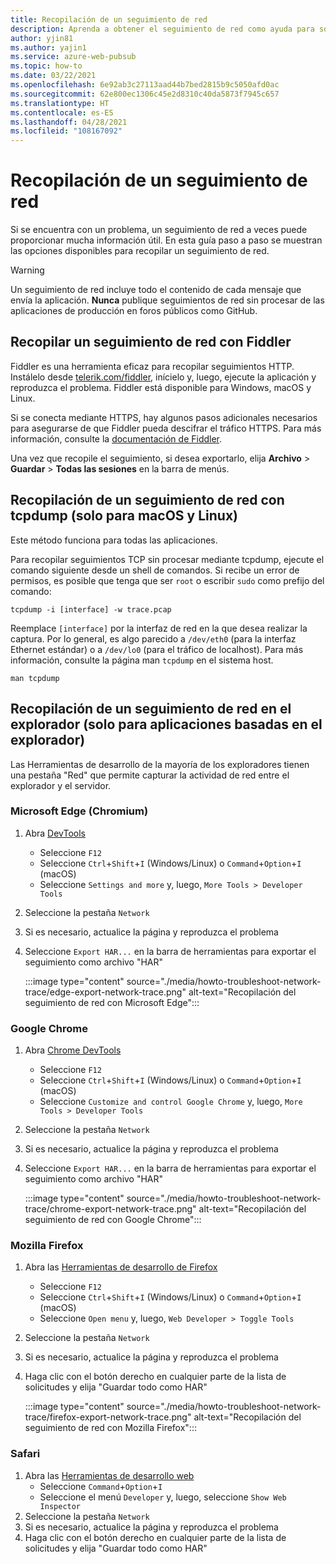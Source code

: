 ```yaml
---
title: Recopilación de un seguimiento de red
description: Aprenda a obtener el seguimiento de red como ayuda para solucionar problemas.
author: yjin81
ms.author: yajin1
ms.service: azure-web-pubsub
ms.topic: how-to
ms.date: 03/22/2021
ms.openlocfilehash: 6e92ab3c27113aad44b7bed2815b9c5050afd0ac
ms.sourcegitcommit: 62e800ec1306c45e2d8310c40da5873f7945c657
ms.translationtype: HT
ms.contentlocale: es-ES
ms.lasthandoff: 04/28/2021
ms.locfileid: "108167092"
---
```

# <a name="how-to-collect-a-network-trace"></a>Recopilación de un seguimiento de red

Si se encuentra con un problema, un seguimiento de red a veces puede proporcionar mucha información útil. En esta guía paso a paso se muestran las opciones disponibles para recopilar un seguimiento de red.

> [!WARNING]
> Un seguimiento de red incluye todo el contenido de cada mensaje que envía la aplicación. **Nunca** publique seguimientos de red sin procesar de las aplicaciones de producción en foros públicos como GitHub.

## <a name="collect-a-network-trace-with-fiddler"></a>Recopilar un seguimiento de red con Fiddler

Fiddler es una herramienta eficaz para recopilar seguimientos HTTP. Instálelo desde [telerik.com/fiddler](https://www.telerik.com/fiddler), inícielo y, luego, ejecute la aplicación y reproduzca el problema. Fiddler está disponible para Windows, macOS y Linux. 

Si se conecta mediante HTTPS, hay algunos pasos adicionales necesarios para asegurarse de que Fiddler pueda descifrar el tráfico HTTPS. Para más información, consulte la [documentación de Fiddler](https://docs.telerik.com/fiddler/Configure-Fiddler/Tasks/DecryptHTTPS).

Una vez que recopile el seguimiento, si desea exportarlo, elija **Archivo** > **Guardar** > **Todas las sesiones** en la barra de menús.

## <a name="collect-a-network-trace-with-tcpdump-macos-and-linux-only"></a>Recopilación de un seguimiento de red con tcpdump (solo para macOS y Linux)

Este método funciona para todas las aplicaciones.

Para recopilar seguimientos TCP sin procesar mediante tcpdump, ejecute el comando siguiente desde un shell de comandos. Si recibe un error de permisos, es posible que tenga que ser `root` o escribir `sudo` como prefijo del comando:

```console
tcpdump -i [interface] -w trace.pcap
```

Reemplace `[interface]` por la interfaz de red en la que desea realizar la captura. Por lo general, es algo parecido a `/dev/eth0` (para la interfaz Ethernet estándar) o a `/dev/lo0` (para el tráfico de localhost). Para más información, consulte la página man `tcpdump` en el sistema host.

```console
man tcpdump
```

## <a name="collect-a-network-trace-in-the-browser-browser-based-apps-only"></a>Recopilación de un seguimiento de red en el explorador (solo para aplicaciones basadas en el explorador)

Las Herramientas de desarrollo de la mayoría de los exploradores tienen una pestaña "Red" que permite capturar la actividad de red entre el explorador y el servidor. 

### <a name="microsoft-edge-chromium"></a>Microsoft Edge (Chromium)

1. Abra [DevTools](https://docs.microsoft.com/microsoft-edge/devtools-guide-chromium/)
    * Seleccione `F12` 
    * Seleccione `Ctrl`+`Shift`+`I` \(Windows/Linux\) o `Command`+`Option`+`I` \(macOS\)
    * Seleccione `Settings and more` y, luego, `More Tools > Developer Tools`  
1. Seleccione la pestaña `Network`
1. Si es necesario, actualice la página y reproduzca el problema
1. Seleccione `Export HAR...` en la barra de herramientas para exportar el seguimiento como archivo "HAR"

    :::image type="content" source="./media/howto-troubleshoot-network-trace/edge-export-network-trace.png" alt-text="Recopilación del seguimiento de red con Microsoft Edge":::

### <a name="google-chrome"></a>Google Chrome

1. Abra [Chrome DevTools](https://developers.google.com/web/tools/chrome-devtools)
    * Seleccione `F12` 
    * Seleccione `Ctrl`+`Shift`+`I` \(Windows/Linux\) o `Command`+`Option`+`I` \(macOS\)  
    * Seleccione `Customize and control Google Chrome` y, luego, `More Tools > Developer Tools`
1. Seleccione la pestaña `Network`
1. Si es necesario, actualice la página y reproduzca el problema
1. Seleccione `Export HAR...` en la barra de herramientas para exportar el seguimiento como archivo "HAR"

    :::image type="content" source="./media/howto-troubleshoot-network-trace/chrome-export-network-trace.png" alt-text="Recopilación del seguimiento de red con Google Chrome":::

### <a name="mozilla-firefox"></a>Mozilla Firefox

1. Abra las [Herramientas de desarrollo de Firefox](https://developer.mozilla.org/en-US/docs/Tools)
    * Seleccione `F12`
    * Seleccione `Ctrl`+`Shift`+`I` \(Windows/Linux\) o `Command`+`Option`+`I` \(macOS\) 
    * Seleccione `Open menu` y, luego, `Web Developer > Toggle Tools`
1. Seleccione la pestaña `Network`
1. Si es necesario, actualice la página y reproduzca el problema
1. Haga clic con el botón derecho en cualquier parte de la lista de solicitudes y elija "Guardar todo como HAR"

    :::image type="content" source="./media/howto-troubleshoot-network-trace/firefox-export-network-trace.png" alt-text="Recopilación del seguimiento de red con Mozilla Firefox":::

### <a name="safari"></a>Safari

1. Abra las [Herramientas de desarrollo web](https://developer.apple.com/safari/tools/)
    * Seleccione `Command`+`Option`+`I`
    * Seleccione el menú `Developer` y, luego, seleccione `Show Web Inspector` 
1. Seleccione la pestaña `Network`
1. Si es necesario, actualice la página y reproduzca el problema
1. Haga clic con el botón derecho en cualquier parte de la lista de solicitudes y elija "Guardar todo como HAR"